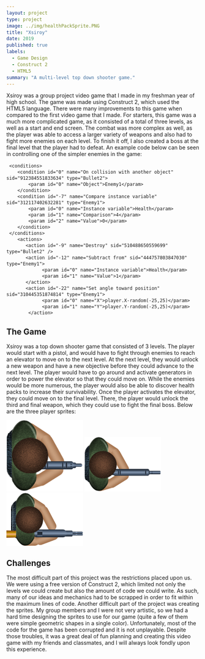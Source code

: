 ```yaml
---
layout: project
type: project
image: ../img/healthPackSprite.PNG
title: "Xsiroy"
date: 2019
published: true
labels:
  - Game Design
  - Construct 2
  - HTML5
summary: "A multi-level top down shooter game."
---
```


Xsiroy was a group project video game that I made in my freshman year of high school. The game was made using Construct 2, which used the HTML5 language. There were many improvements to this game when compared to the first video game that I made. For starters, this game was a much more complicated game, as it consisted of a total of three levels, as well as a start and end screen. The combat was more complex as well, as the player was able to access a larger variety of weapons and also had to fight more enemies on each level. To finish it off, I also created a boss at the final level that the player had to defeat. An example code below can be seen in controlling one of the simpler enemies in the game:

```
 <conditions>
    <condition id="0" name="On collision with another object" sid="912384551833634" type="Bullet2">
        <param id="0" name="Object">Enemy1</param>
    </condition>
    <condition id="-7" name="Compare instance variable" sid="312117402632281" type="Enemy1">
        <param id="0" name="Instance variable">Health</param>
        <param id="1" name="Comparison">4</param>
        <param id="2" name="Value">0</param>
    </condition>
 </conditions>
    <actions>
       <action id="-9" name="Destroy" sid="510488650559699" type="Bullet2" />
       <action id="-12" name="Subtract from" sid="444757803847030" type="Enemy1">
             <param id="0" name="Instance variable">Health</param>
             <param id="1" name="Value">1</param>
       </action>
       <action id="-22" name="Set angle toward position" sid="310445351874814" type="Enemy1">
             <param id="0" name="X">player.X-random(-25,25)</param>
             <param id="1" name="Y">player.Y-random(-25,25)</param>
        </action>
```

## The Game

  Xsiroy was a top down shooter game that consisted of 3 levels. The player would start with a pistol, and would have to fight through enemies to reach an elevator to move on to the next level. At the next level, they would unlock a new weapon and have a new objective before they could advance to the next level. The player would have to go around and activate generators in order to power the elevator so that they could move on. While the enemies would be more numerous, the player would also be able to discover health packs to increase their survivability. Once the player activates the elevator, they could move on to the final level. There, the player would unlock the third and final weapon, which they could use to fight the final boss. 
Below are the three player sprites:

<div class="text-center p-4">
  <img width="200px" src="../img/player1.png" class="img-thumbnail" >
  <img width="200px" src="../img/player2.png" class="img-thumbnail" >
  <img width="200px" src="../img/player3.png" class="img-thumbnail" >
</div>
  
## Challenges

  The most difficult part of this project was the restrictions placed upon us. We were using a free version of Construct 2, which limited not only the levels we could create but also the amount of code we could write. As such, many of our ideas and mechanics had to be scrapped in order to fit within the maximum lines of code. Another difficult part of the project was creating the sprites. My group members and I were not very artistic, so we had a hard time designing the sprites to use for our game (quite a few of them were simple geometric shapes in a single color). Unfortunately, most of the code for the game has been corrupted and it is not unplayable. Despite those troubles, it was a great deal of fun planning and creating this video game with my friends and classmates, and I will always look fondly upon this experience. 

